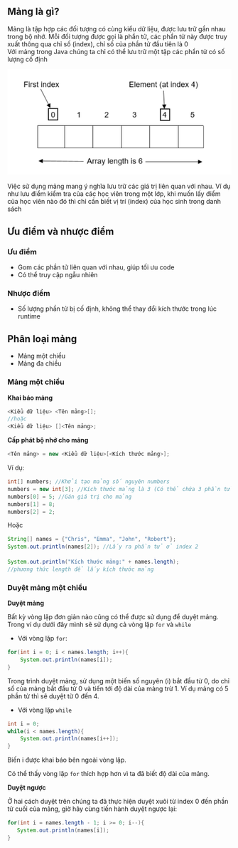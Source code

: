 ## Mảng là gì?  
Mảng là tập hợp các đối tượng có cùng kiểu dữ liệu, được lưu trữ gần nhau trong bộ nhớ. Mỗi đối tượng được gọi là phần tử, các phần tử này được truy xuất thông qua chỉ số (index), chỉ số của phần tử đầu tiên là 0  
Với mảng trong Java chúng ta chỉ có thể lưu trữ một tập các phần tử có số lượng cố định  

![image](../image/array_1.png)  

Việc sử dụng mảng mang ý nghĩa lưu trữ các giá trị liên quan với nhau. Ví dụ như lưu điểm kiểm tra của các học viên trong một lớp, khi muốn lấy điểm của học viên nào đó thì chỉ cần biết vị  trí (index) của học sinh trong danh sách  

## Ưu điểm và nhược điểm  
### Ưu điểm  
- Gom các phần tử liên quan với nhau, giúp tối ưu code  
- Có thể truy cập ngẫu nhiên  

### Nhược điểm  
- Số lượng phần tử bị cố định, không thể thay đổi kích thước trong lúc runtime  

## Phân loại mảng  
- Mảng một chiều 
- Mảng đa chiều

### Mảng một chiều  
**Khai báo mảng**  
```java
<Kiểu dữ liệu> <Tên mảng>[];
//hoặc  
<Kiểu dữ liệu> []<Tên mảng>;
```

**Cấp phát bộ nhớ cho mảng**  
```java
<Tên mảng> = new <Kiểu dữ liệu>[<Kích thước mảng>];
```  

Ví dụ:  
```java
int[] numbers; //Khởi tạo mảng số nguyên numbers
numbers = new int[3]; //Kích thước mảng là 3 (Có thể chứa 3 phần tử)
numbers[0] = 5; //Gán giá trị cho mảng
numbers[1] = 8;
numbers[2] = 2;
```  

Hoặc  
```java
String[] names = {"Chris", "Emma", "John", "Robert"};
System.out.println(names[2]); //Lấy ra phần tử ở index 2

System.out.println("Kích thước mảng:" + names.length);
//phương thức length để lấy kích thước mảng
```

### Duyệt mảng một chiều  
**Duyệt mảng**

Bất kỳ vòng lặp đơn giản nào cũng có thể được sử dụng để duyệt mảng. Trong ví dụ dưới đây mình sẽ sử dụng cả vòng lặp `for` và `while` 
- Với vòng lặp `for`:  
```java
for(int i = 0; i < names.length; i++){
    System.out.println(names[i]);
}
```
Trong trình duyệt mảng, sử dụng một biến số nguyên (i) bắt đầu từ 0, do chỉ số của mảng bắt đầu từ 0 và tiến tới độ dài của mảng trừ 1. Ví dụ mảng có 5 phần từ thì sẽ duyệt từ 0 đến 4.

- Với vòng lặp `while`

```java
int i = 0;
while(i < names.length){
    System.out.println(names[i++]);
}
```
Biến i được khai báo bên ngoài vòng lặp.  

Có thể thấy vòng lặp `for` thích hợp hơn vì ta đã biết độ dài của mảng.

**Duyệt ngược**  

Ở hai cách duyệt trên chúng ta đã thực hiện duyệt xuôi từ index 0 đến phần tử cuối của mảng, giờ hãy cùng tiến hành duyệt ngược lại:  

```java
for(int i = names.length - 1; i >= 0; i--){
   System.out.println(names[i]);
}
```